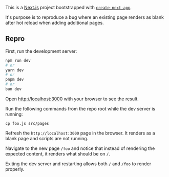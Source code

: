 This is a [Next.js](https://nextjs.org) project bootstrapped with [`create-next-app`](https://nextjs.org/docs/pages/api-reference/create-next-app).

It's purpose is to reproduce a bug where an existing page renders as blank after hot reload when adding additional pages.

## Repro

First, run the development server:

```bash
npm run dev
# or
yarn dev
# or
pnpm dev
# or
bun dev
```

Open [http://localhost:3000](http://localhost:3000) with your browser to see the result.

Run the following commands from the repo root while the dev server is running:

```
cp foo.js src/pages
```

Refresh the `http://localhost:3000` page in the browser. It renders as a blank page and scripts are not running.

Navigate to the new page `/foo` and notice that instead of rendering the
expected content, it renders what should be on `/`.

Exiting the dev server and restarting allows both `/` and `/foo` to render properly.
